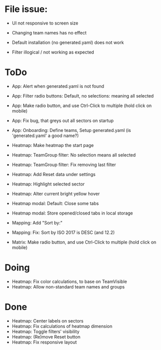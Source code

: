 # File issue:
 - UI not responsive to screen size

 - Changing team names has no effect
 - Default installation (no generated.yaml) does not work
 - Filter illogical / not working as expected


# ToDo
- App: Alert when generated.yaml is not found
- App: Filter radio buttons: Default, no selections: meaning all selected
- App: Make radio button, and use Ctrl-Click to multiple (hold click on mobile)
- App: Fix bug, that greys out all sectors on startup
- App: Onboarding: Define teams, Setup generated.yaml (is 'generated.yaml' a good name?)

- Heatmap: Make heatmap the start page
- Heatmap: TeamGroup filter: No selection means all selected
- Heatmap: TeamGroup filter: Fix removing last filter
- Heatmap: Add Reset data under settings
- Heatmap: Highlight selected sector
	<use id="cursor" href="#segment-Build-Level-2" fill="red" stroke-width="5" stroke="red"></use>
- Heatmap: Alter current bright yellow hover

- Heatmap modal: Default: Close some tabs
- Heatmap modal: Store opened/closed tabs in local storage

- Mapping: Add "Sort by:"
- Mapping: Fix: Sort by ISO 2017 is DESC (and 12.2)

- Matrix: Make radio button, and use Ctrl-Click to multiple (hold click on mobile)

# Doing
- Heatmap: Fix color calculations, to base on TeamVisible
- Heatmap: Allow non-standard team names and groups

# Done
- Heatmap: Center labels on sectors
- Heatmap: Fix calculations of heatmap dimension
- Heatmap: Toggle filters' visibility
- Heatmap: (Re)move Reset button
- Heatmap: Fix responsive layout
